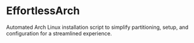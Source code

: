 # EffortlessArch
Automated Arch Linux installation script to simplify partitioning, setup, and configuration for a streamlined experience.
